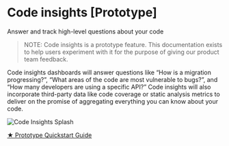 # Code insights [Prototype]

<style>

.markdown-body h2 {
  margin-top: 2em;
}

.markdown-body ul {
  list-style:none;
  padding-left: 1em;
}

.markdown-body ul li {
  margin: 0.5em 0;
}

.markdown-body ul li:before {
  content: '';
  display: inline-block;
  height: 1.2em;
  width: 1em;
  background-size: contain;
  background-repeat: no-repeat;
  background-image: url(campaigns/file-icon.svg);
  margin-right: 0.5em;
  margin-bottom: -0.29em;
}

body.theme-dark .markdown-body ul li:before {
  filter: invert(50%);
}

</style>

<p class="subtitle">Answer and track high-level questions about your code</p>

> NOTE: Code insights is a prototype feature. This documentation exists to help users experiment with it for the purpose of giving our product team feedback. 

<p class="lead">
Code insights dashboards will answer questions like “How is a migration progressing?”, “What areas of the code are most vulnerable to bugs?”, and “How many developers are using a specific API?” Code insights will also incorporate third-party data like code coverage or static analysis metrics to deliver on the promise of aggregating everything you can know about your code.
</p>

![Code Insights Splash](https://drive.google.com/uc?id=1legWJ9JY4QuYEcV4NFH8ZWPRvvche3oI)

<div class="cta-group">
<a class="btn btn-primary" href="quickstart">★ Prototype Quickstart Guide</a>
</div>